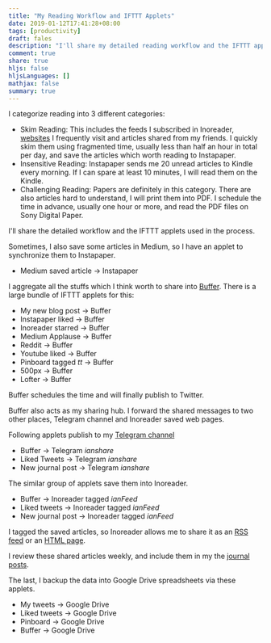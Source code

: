 ```yaml
---
title: "My Reading Workflow and IFTTT Applets"
date: 2019-01-12T17:41:28+08:00
tags: [productivity]
draft: fales
description: "I'll share my detailed reading workflow and the IFTTT applets used in the process."
comment: true
share: true
hljs: false
hljsLanguages: []
mathjax: false
summary: true
---
```


I categorize reading into 3 different categories:

- Skim Reading: This includes the feeds I subscribed in Inoreader, [websites](https://pinboard.in/u:iany/t:Updates/) I frequently visit and articles shared from my friends. I quickly skim them using fragmented time, usually less than half an hour in total per day, and save the articles which worth reading to Instapaper.
- Insensitive Reading: Instapaper sends me 20 unread articles to Kindle every morning. If I can spare at least 10 minutes, I will read them on the Kindle. 
- Challenging Reading: Papers are definitely in this category. There are also articles hard to understand, I will print them into PDF. I schedule the time in advance, usually one hour or more, and read the PDF files on Sony Digital Paper.

I'll share the detailed workflow and the IFTTT applets used in the process.

<!--more-->

Sometimes, I also save some articles in Medium, so I have an applet to synchronize them to Instapaper.

- Medium saved article → Instapaper

I aggregate all the stuffs which I think worth to share into [Buffer](https://buffer.com/). There is a large bundle of IFTTT applets for this:

- My new blog post → Buffer
- Instapaper liked → Buffer
- Inoreader starred → Buffer
- Medium Applause → Buffer
- Reddit → Buffer
- Youtube liked → Buffer
- Pinboard tagged *tt* → Buffer
- 500px → Buffer
- Lofter → Buffer

Buffer schedules the time and will finally publish to Twitter.

Buffer also acts as my sharing hub. I forward the shared messages to two other places, Telegram channel and Inoreader saved web pages.

Following applets publish to my [Telegram channel](https://t.me/ianshare)

- Buffer → Telegram *ianshare*
- Liked Tweets → Telegram *ianshare*
- New journal post → Telegram *ianshare*

The similar group of applets save them into Inoreader.

- Buffer → Inoreader tagged *ianFeed*
- Liked tweets → Inoreader tagged *ianFeed*
- New journal post → Inoreader tagged *ianFeed*

I tagged the saved articles, so Inoreader allows me to share it as an [RSS feed](https://www.inoreader.com/stream/user/1005740962/tag/ianFeed) or an [HTML page](https://www.inoreader.com/stream/user/1005740962/tag/ianFeed/view/html?cs=m).

I review these shared articles weekly, and include them in my the [journal posts](https://blog.iany.me/journal/).

The last, I backup the data into Google Drive spreadsheets via these applets.

- My tweets → Google Drive
- Liked tweets → Google Drive
- Pinboard → Google Drive
- Buffer → Google Drive


